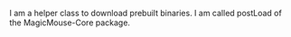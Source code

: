 I am a helper class to download prebuilt binaries. I am called postLoad of the MagicMouse-Core package.